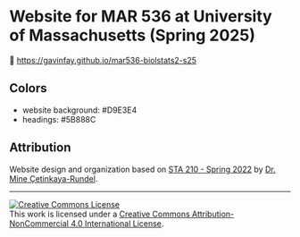 # Website for MAR 536 at University of Massachusetts (Spring 2025)

🔗 https://gavinfay.github.io/mar536-biolstats2-s25

## Colors

-   website background: #D9E3E4
-   headings: #5B888C

## Attribution

Website design and organization based on [STA 210 - Spring 2022](https://github.com/sta210-s22/website) by [Dr. Mine Çetinkaya-Rundel](mine-cr.com).

<hr>

<a rel="license" href="http://creativecommons.org/licenses/by-nc/4.0/"><img src="https://i.creativecommons.org/l/by-nc/4.0/88x31.png" alt="Creative Commons License" style="border-width:0"/></a><br />This work is licensed under a <a rel="license" href="http://creativecommons.org/licenses/by-nc/4.0/">Creative Commons Attribution-NonCommercial 4.0 International License</a>.
